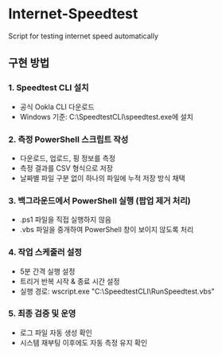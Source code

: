 # Internet-Speedtest
Script for testing internet speed automatically
## 구현 방법
### 1. Speedtest CLI 설치
- 공식 Ookla CLI 다운로드
- Windows 기준: C:\SpeedtestCLI\speedtest.exe에 설치

### 2. 측정 PowerShell 스크립트 작성
- 다운로드, 업로드, 핑 정보를 측정
- 측정 결과를 CSV 형식으로 저장
- 날짜별 파일 구분 없이 하나의 파일에 누적 저장 방식 채택

### 3. 백그라운드에서 PowerShell 실행 (팝업 제거 처리)
- .ps1 파일을 직접 실행하지 않음
- .vbs 파일을 중개하여 PowerShell 창이 보이지 않도록 처리

### 4. 작업 스케줄러 설정
- 5분 간격 실행 설정
- 트리거 반복 시작 & 종료 시간 설정
- 실행 경로: wscript.exe "C:\SpeedtestCLI\RunSpeedtest.vbs"

### 5. 최종 검증 및 운영
- 로그 파일 자동 생성 확인
- 시스템 재부팅 이후에도 자동 측정 유지 확인
